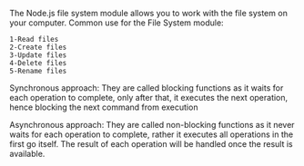 The Node.js file system module allows you to work with the file system on your computer.
Common use for the File System module:

    1-Read files
    2-Create files
    3-Update files
    4-Delete files
    5-Rename files


Synchronous approach: They are called blocking functions as it waits for each operation to complete, only after that, it executes the next operation, hence blocking the next command from execution 

Asynchronous approach: They are called non-blocking functions as it never waits for each operation to complete, rather it executes all operations in the first go itself. The result of each operation will be handled once the result is available.